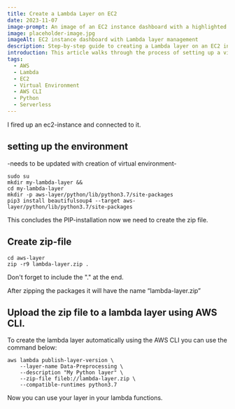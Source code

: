 ```yaml
---
title: Create a Lambda Layer on EC2
date: 2023-11-07
image-prompt: An image of an EC2 instance dashboard with a highlighted section for Lambda layer creation and package management
image: placeholder-image.jpg
imageAlt: EC2 instance dashboard with Lambda layer management
description: Step-by-step guide to creating a Lambda layer on an EC2 instance, including setting up a virtual environment and using AWS CLI for deployment.
introduction: This article walks through the process of setting up a virtual environment on an EC2 instance, creating a Lambda layer with dependencies, and deploying it using AWS CLI.
tags:
  - AWS
  - Lambda
  - EC2
  - Virtual Environment
  - AWS CLI
  - Python
  - Serverless
---
```



I fired up an ec2-instance and connected to it.

## setting up the environment
-needs to be updated with creation of virtual environment-

```code bash
sudo su
mkdir my-lambda-layer && 
cd my-lambda-layer
mkdir -p aws-layer/python/lib/python3.7/site-packages
pip3 install beautifulsoup4 --target aws-layer/python/lib/python3.7/site-packages
```
This concludes the PIP-installation now we need to create the zip file.

## Create zip-file 

```code bash
cd aws-layer
zip -r9 lambda-layer.zip .
```
Don't forget to include the "." at the end.

After zipping the packages it will have the name “lambda-layer.zip”

## Upload the zip file to a lambda layer using AWS CLI.

To create the lambda layer automatically using the AWS CLI you can use the command below:

``` code bash
aws lambda publish-layer-version \
    --layer-name Data-Preprocessing \
    --description "My Python layer" \
    --zip-file fileb://lambda-layer.zip \
    --compatible-runtimes python3.7
```

Now you can use your layer in your lambda functions.

